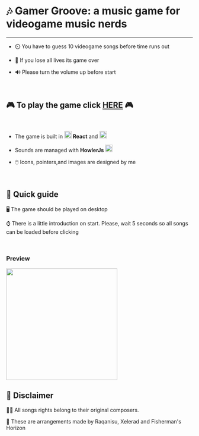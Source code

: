 


<h1> 🎶 Gamer Groove:  a music game for videogame music nerds</h1>
<hr>
<ul>
  <li><p> ⏲️ You have to guess 10 videogame songs before time runs out</p></li>
  <li> 🖤 If you lose all lives its game over</p></li><p>
  <li><p> 🔊 Please turn the volume up before start</p></li>
</ul>

<br>


<h2>
  🎮 To play the game click <a  href="https://videogame-music-quiz-pablogarciadegregorio.vercel.app/">HERE<a> 🎮
</h2>

<br>

<ul>
  <li>
<p>The game is built in <img width="20" src="https://upload.wikimedia.org/wikipedia/commons/thumb/a/a7/React-icon.svg/2300px-React-icon.svg.png"><b> React</b> and  <img width="20" src="https://upload.wikimedia.org/wikipedia/commons/thumb/9/96/Sass_Logo_Color.svg/2560px-Sass_Logo_Color.svg.png"></p>
</li>
  <li>
<p>Sounds are managed with <b>HowlerJs </b> <img width="20" src="https://raw.githubusercontent.com/ashbaldry/howler/master/man/figures/logo.png"></p> 
    </li>
  <li>
<p>🖱️ Icons, pointers,and images are designed by me</p>
    </li>
  </ul>  
<br>

<h2> 📖 Quick guide</h2>
<p> 🖥️ The game should  be played on desktop</p>
<p> ⌚ There is a little introduction on start. Please, wait 5 seconds so  all songs can be loaded before clicking</p>
<br>






<h3>Preview</h3>
<img height="300" src="https://github.com/pablogarciadegregorio/Videogame_Music_Quiz_with_React/assets/129775284/a655e4a8-7921-48c4-8022-8e9d20af662d">

<br>
<h2> 🚨 Disclaimer</h2>
<p> ✍🏼 All songs rights belong to their original composers.</p>
<p> 🎹 These are arrangements made by Raqanisu, Xelerad  and Fisherman's Horizon</p>
<br>



